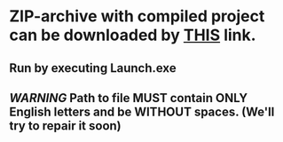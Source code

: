 # ZIP-archive with compiled project can be downloaded by [THIS](http://rghost.ru/92KNx2BpG) link.

## Run by executing **Launch.exe**

## _**WARNING**_ Path to file MUST contain **ONLY** English letters and be **WITHOUT** spaces. (We'll try to repair it soon)